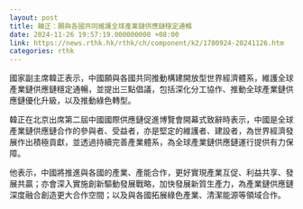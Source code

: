 ```yaml
---
layout: post
title: 韓正：願與各國共同維護全球產業鏈供應鏈穩定通暢
date: 2024-11-26 19:57:19.000000000 +08:00
link: https://news.rthk.hk/rthk/ch/component/k2/1780924-20241126.htm
categories: rthk
---
```


國家副主席韓正表示，中國願與各國共同推動構建開放型世界經濟體系，維護全球產業鏈供應鏈穩定通暢，並提出三點倡議，包括深化分工協作、推動全球產業鏈供應鏈優化升級，以及推動綠色轉型。

韓正在北京出席第二屆中國國際供應鏈促進博覽會開幕式致辭時表示，中國是全球產業鏈供應鏈合作的參與者、受益者，亦是堅定的維護者、建設者，為世界經濟發展作出積極貢獻，並透過持續完善產業體系，為全球產業鏈供應鏈運行提供有力保障。

他表示，中國將推進與各國的產業、產能合作，更好實現產業互促、利益共享、發展共贏；亦會深入實施創新驅動發展戰略，加快發展新質生產力，為產業鏈供應鏈深度融合創造更大合作空間；以及與各國拓展綠色產業、清潔能源等領域合作。
